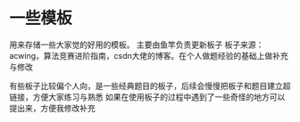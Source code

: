 # 一些模板
用来存储一些大家觉的好用的模板。
主要由鱼竿负责更新板子
板子来源：acwing，算法竞赛进阶指南，csdn大佬的博客。在个人做题经验的基础上做补充与修改

有些板子比较偏个人向，是一些经典题目的板子，后续会慢慢把板子和题目建立超链接，方便大家练习与熟悉
如果在使用板子的过程中遇到了一些奇怪的地方可以提出来，方便我修改补充
